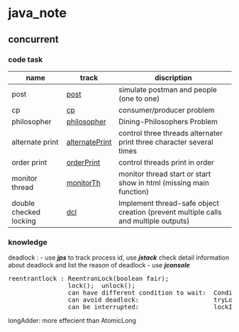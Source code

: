 # java_note

## concurrent

### code task
| name  |  track | discription |
| - | - | - |
| post | [post](concurrent/src/com/post) | simulate postman and people (one to one) |
| cp | [cp](concurrent/scr/com/cp) | consumer/producer problem |
| philosopher | [philosopher](concurrent/src/com/eat) | Dining-Philosophers Problem |
| alternate print | [alternatePrint](concurrent/src/com/alternatePrint) | control three threads alternater print three character several times
| order print | [orderPrint](concurrent/src/com/orderPrint) | control threads print in order |
| monitor thread | [monitorTh](concurrent/src/com/monitorTh) | monitor thread start or start show in html (missing main function) |
| double checked locking |  [dcl](concurrent/src/com/doubleCheckedLocking) | Implement thread-safe object creation (prevent multiple calls and multiple outputs) |

###  knowledge
deadlock : - use ***jps*** to track process id, use ***jstack*** check detail information about deadlock and list the reason of deadlock - use ***jconsole***

<pre>
reentrantlock : ReentranLock(boolean fair);
                lock();  unlock();
                can have different condition to wait:  Condition newCondition = new Condition();   newCondition.await();   signal();   signalAll();
                can avoid deadlock:                    tryLock(time:"", unit:"");
                can be interrupted:                    lockInterruptibly();
</pre>

longAdder: more effecient than AtomicLong
